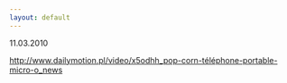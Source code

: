 ```yaml
---
layout: default
---
```

<!--28-->
11.03.2010</p><p>http://www.dailymotion.pl/video/x5odhh_pop-corn-téléphone-portable-micro-o_news</p><p></p>